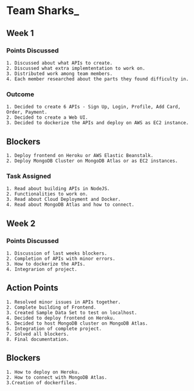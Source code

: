 # Team Sharks_

## Week 1

### Points Discussed
```
1. Discussed about what APIs to create.
2. Discussed what extra implemtentation to work on.
3. Distributed work among team members.
4. Each member researched about the parts they found difficulty in.
```

### Outcome
```
1. Decided to create 6 APIs - Sign Up, Login, Profile, Add Card, Order, Payment.
2. Decided to create a Web UI.
3. Decided to dockerize the APIs and deploy on AWS as EC2 instance.
```

## Blockers
```
1. Deploy frontend on Heroku or AWS Elastic Beanstalk.
2. Deploy MongoDB Cluster on MongoDB Atlas or as EC2 instances.
```

### Task Assigned
```
1. Read about building APIs in NodeJS.
2. Functionalities to work on.
3. Read about Cloud Deployment and Docker.
4. Read about MongoDB Atlas and how to connect.
```

## Week 2

### Points Discussed
```
1. Discussion of last weeks blockers.
2. Completion of APIs with minor errors.
3. How to dockerize the APIs.
4. Integrarion of project.
```

## Action Points
```
1. Resolved minor issues in APIs together.
2. Complete building of Frontend.
3. Created Sample Data Set to test on localhost.
4. Decided to deploy frontend on Heroku.
5. Decided to host MongoDB cluster on MongoDB Atlas.
6. Integration of complete project.
7. Solved all blockers.
8. Final documentation.
```

## Blockers
```
1. How to deploy on Heroku.
2. How to connect with MongoDB Atlas.
3.Creation of dockerfiles.
```
